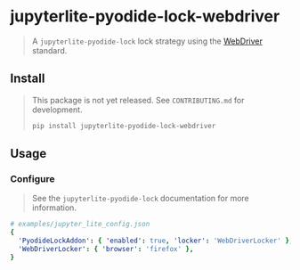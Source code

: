 # jupyterlite-pyodide-lock-webdriver

> A `jupyterlite-pyodide-lock` lock strategy using the [WebDriver] standard.

[webdriver]: https://www.w3.org/TR/webdriver

## Install

> This package is not yet released. See `CONTRIBUTING.md` for development.
>
> ```bash
> pip install jupyterlite-pyodide-lock-webdriver
> ```

## Usage

### Configure

> See the `jupyterlite-pyodide-lock` documentation for more information.

```yaml
# examples/jupyter_lite_config.json
{
  'PyodideLockAddon': { 'enabled': true, 'locker': 'WebDriverLocker' },
  'WebDriverLocker': { 'browser': 'firefox' },
}
```
